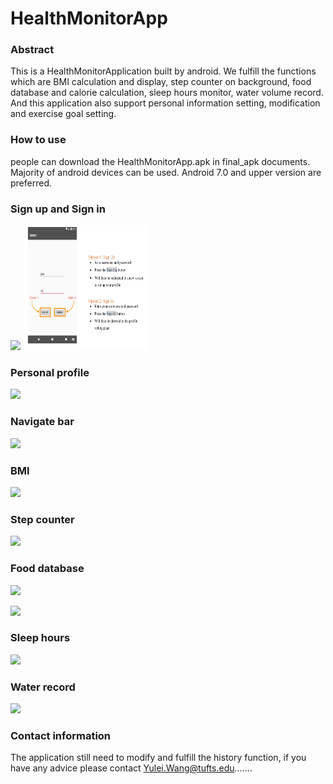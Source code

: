 # HealthMonitorApp

### Abstract 
This is a HealthMonitorApplication built by android. We fulfill the functions which are BMI calculation and display, step counter on background, food database and calorie calculation, sleep hours monitor, water volume record. And this application also support personal information setting, modification and exercise goal setting.


### How to use
people can download the HealthMonitorApp.apk in final_apk documents. Majority of android devices can be used. Android 7.0 and upper version are preferred.

### Sign up and Sign in 

![](p1.jpg=250x250)
<img src="p1.jpg" alt="alt text" width=200 height=200>

### Personal profile

![](p2.jpg=250x250)

### Navigate bar

![](p3.jpg=250x250)

### BMI 

![](p4.jpg=250x250)

### Step counter

![](p7.jpg=250x250)

### Food database

![](p5.jpg=250x250)

![](p6.jpg=250x250)

### Sleep hours

![](p9.jpg=250x250)

### Water record

![](p8.jpg=250x250)

### Contact information

The application still need to modify and fulfill the history function, if you have any advice please contact Yulei.Wang@tufts.edu.......



